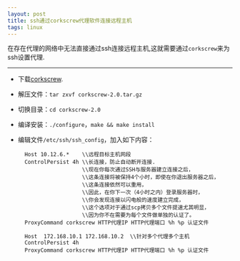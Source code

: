 ```yaml
---
layout: post
title: ssh通过corkscrew代理软件连接远程主机
tags: linux
---
```


在存在代理的网络中无法直接通过ssh连接远程主机,这就需要通过`corkscrew`来为ssh设置代理.

----


* 下载[corkscrew](http://www.agroman.net/corkscrew/corkscrew-2.0.tar.gz).
* 解压文件：`tar zxvf corkscrew-2.0.tar.gz`
* 切换目录：`cd corkscrew-2.0`
* 编译安装：`./configure`，`make && make install`
* 编辑文件`/etc/ssh/ssh_config`，加入如下内容：<br>

		Host 10.12.6.*    \\远程目标主机网段
		ControlPersist 4h \\长连接，防止自动断开连接.
        				  \\现在你每次通过SSH与服务器建立连接之后，
                          \\这条连接将被保持4个小时，即使在你退出服务器之后，
                          \\这条连接依然可以重用，
                          \\因此，在你下一次（4小时之内）登录服务器时，
                          \\你会发现连接以闪电般的速度建立完成，
                          \\这个选项对于通过scp拷贝多个文件提速尤其明显，
                          \\因为你不在需要为每个文件做单独的认证了。
		ProxyCommand corkscrew HTTP代理IP HTTP代理端口 %h %p 认证文件
        
		Host  172.168.10.1 172.168.10.2  \\针对多个代理多个主机 
		ControlPersist 4h
		ProxyCommand corkscrew HTTP代理IP HTTP代理端口 %h %p 认证文件

